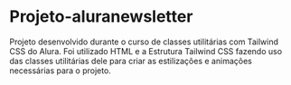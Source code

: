 # Projeto-aluranewsletter

Projeto desenvolvido durante o curso de classes utilitárias com Tailwind CSS do Alura.
Foi utilizado HTML e a Estrutura Tailwind CSS fazendo uso das classes utilitárias dele para criar as estilizações e animações necessárias para o projeto.
